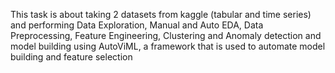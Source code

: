 This task is about taking 2 datasets from kaggle (tabular and time series) and performing Data Exploration, Manual and Auto EDA, Data Preprocessing, Feature Engineering, Clustering and Anomaly detection and model building using AutoViML, a framework that is used to automate model building and feature selection
